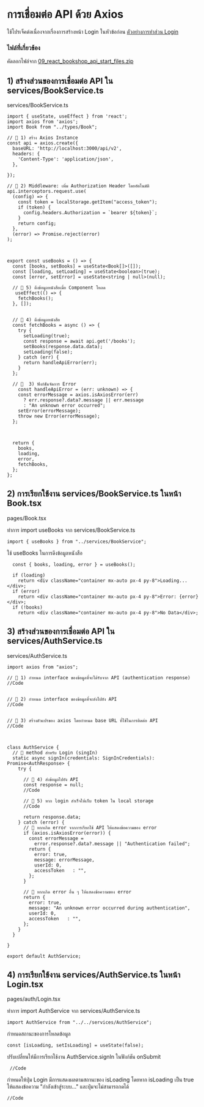 # การเชื่อมต่อ API ด้วย Axios 

ใช้โปรเจ็คต่อเนื่องจากเรื่องการสร้างหน้า Login ในหัวข้อก่อน [ตัวอย่างการทำส่วน Login](08_login_form.md)

### ไฟล์ที่เกี่ยวข้อง

คัดลอกไฟล์จาก [09_react_bookshop_api_start_files.zip](files/09_react_bookshop_api_start_files.zip)

## 1) สร้างส่วนของการเชื่อมต่อ API ใน services/BookService.ts

services/BookService.ts
```
import { useState, useEffect } from 'react';
import axios from 'axios';
import Book from "../types/Book";

// 📌 1) สร้าง Axios Instance
const api = axios.create({
  baseURL: 'http://localhost:3000/api/v2',
  headers: {
    'Content-Type': 'application/json',
  },
  
});

// 📌 2) Middleware: เพิ่ม Authorization Header โดยอัตโนมัติ
api.interceptors.request.use(
  (config) => {
    const token = localStorage.getItem("access_token");
    if (token) {
      config.headers.Authorization = `bearer ${token}`;
    }
    return config;
  },
  (error) => Promise.reject(error)
);



export const useBooks = () => {
  const [books, setBooks] = useState<Book[]>([]);
  const [loading, setLoading] = useState<boolean>(true);
  const [error, setError] = useState<string | null>(null);

  // 📌 5) ดึงข้อมูลหนังสือเมื่อ Component โหลด
   useEffect(() => {
    fetchBooks();
  }, []);


  // 📌 4) ดึงข้อมูลหนังสือ
  const fetchBooks = async () => {
    try {
      setLoading(true);
      const response = await api.get('/books');
      setBooks(response.data.data);
      setLoading(false);
    } catch (err) {
      return handleApiError(err);
    }
  };

  // 📌  3) ฟังก์ชันจัดการ Error
    const handleApiError = (err: unknown) => {
    const errorMessage = axios.isAxiosError(err)
      ? err.response?.data?.message || err.message
      : "An unknown error occurred";
    setError(errorMessage);
    throw new Error(errorMessage);
  };
  
  

  return { 
    books, 
    loading, 
    error, 
    fetchBooks, 
  };
};
```
## 2) การเรียกใช้งาน services/BookService.ts ในหน้า Book.tsx

pages/Book.tsx

ทำการ import useBooks จาก services/BookService.ts
```
import { useBooks } from "../services/BookService";
```

ใช้ useBooks ในการดึงข้อมูลหนังสือ
```  
  const { books, loading, error } = useBooks();

  if (loading)
    return <div className="container mx-auto px-4 py-8">Loading...</div>;
  if (error)
    return <div className="container mx-auto px-4 py-8">Error: {error}</div>;
  if (!books)
    return <div className="container mx-auto px-4 py-8">No Data</div>;
```

## 3) สร้างส่วนของการเชื่อมต่อ API ใน services/AuthService.ts

services/AuthService.ts
```
import axios from "axios";

// 📌 1) กำหนด interface ของข้อมูลที่จะได้รับจาก API (authentication response)
//Code


// 📌 2) กำหนด interface ของข้อมูลที่จะส่งไปยัง API 
//Code


// 📌 3) สร้างตัวแปรของ axios โดยกำหนด base URL ที่ใช้ในการติดต่อ API
//Code



class AuthService {
  // 📌 method สำหรับ Login (singIn)
  static async signIn(credentials: SignInCredentials): Promise<AuthResponse> {
    try {

      // 📌 4) ส่งข้อมูลไปยัง API
      const response = null; 
      //Code

      // 📌 5) หาก login สำเร็จให้เก็บ token ใน local storage
      //Code

      return response.data;
    } catch (error) {
      // 📌 หากเกิด error จากการเรียกใช้ API ให้แสดงข้อความของ error 
      if (axios.isAxiosError(error)) {
        const errorMessage =
          error.response?.data?.message || "Authentication failed";
        return {
          error: true,
          message: errorMessage,
          userId: 0,
          accessToken   : "",
        };
      }

      // 📌 หากเกิด error อื่น ๆ ให้แสดงข้อความของ error 
      return {
        error: true,
        message: "An unknown error occurred during authentication",
        userId: 0,
        accessToken   : "",
      };
    }
  }

}

export default AuthService;
```

## 4) การเรียกใช้งาน services/AuthService.ts ในหน้า Login.tsx

pages/auth/Login.tsx

ทำการ import AuthService จาก services/AuthService.ts
```
import AuthService from "../../services/AuthService";
```


กำหนดสถานะของการโหลดข้อมูล
```
const [isLoading, setIsLoading] = useState(false);
```

ปรับเปลี่ยนให้มีการเรียกใช้งาน AuthService.signIn ในฟังก์ชัน onSubmit
```
 //Code
```  
  
กำหนดให้ปุ่ม Login มีการแสดงผลตามสถานะของ isLoading โดยหาก isLoading เป็น true ให้แสดงข้อความ "กำลังเข้าสู่ระบบ..." และปุ่มจะไม่สามารถกดได้
```
//Code
```

